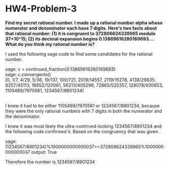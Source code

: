 HW4-Problem-3
=============

<p><b>
Find my secret rational number. 
I made up a rational number alpha whose numerator and denominator each have 7 digits. 
Here's two facts about that rational number: (1) it is congruent to 372806624339965 modulo 37+10^15; 
(2) its decimal expansion begins 0.13869616280169693.... What do you think my rational number is?
</b></p>

I used the following sage code to find some candidates for the rational number. <br>

sage: c = continued_fraction(0.13869616280169693) <br>
sage: c.convergents() <br>
[0, 1/7, 4/29, 5/36, 19/137, 100/721, 2019/14557, 2119/15278,
4138/29835, 6257/45113, 16652/120061, 56213/405296, 72865/525357,
129078/930653, 1105489/7970581, 1234567/8901234]

<br>
I knew it had to be either 1105489/7970581 or 1234567/8901234, because they were the only
rational numbers with 7 digits in both the numerator and the denominator.
<br>

I knew it was most likely the ultra-contrived-looking 1234567/8901234 and the following code confirmed it. Based on the
congruency that was given.

sage: (1234567/8901234)%1000000000000037==372806624339965%1000000000000037
output: True

Therefore the number is 1234567/8901234

